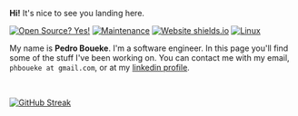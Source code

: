 **Hi!** It's nice to see you landing here.

[![Open Source? Yes!](https://badgen.net/badge/Open%20Source%20%3F/Yes%21/blue?icon=github)](https://github.com/pboueke/)
[![Maintenance](https://img.shields.io/badge/Maintained%3F-yes-green.svg)](https://github.com/pboueke/)
[![Website shields.io](https://img.shields.io/website-up-down-green-red/http/shields.io.svg)](https://pboueke.github.io/b/)
[![Linux](https://svgshare.com/i/Zhy.svg)](https://manjaro.org/)



My name is **Pedro Boueke**. I'm a software engineer. In this page you'll find some of the stuff I've been working on. You can contact me with my email, `phboueke at gmail.com`, or at my [linkedin profile](https://www.linkedin.com/in/pedro-hollanda-boueke-660413b6/). 

&nbsp;

[![GitHub Streak](http://github-readme-streak-stats.herokuapp.com?user=pboueke&theme=gruvbox)](https://git.io/streak-stats)
